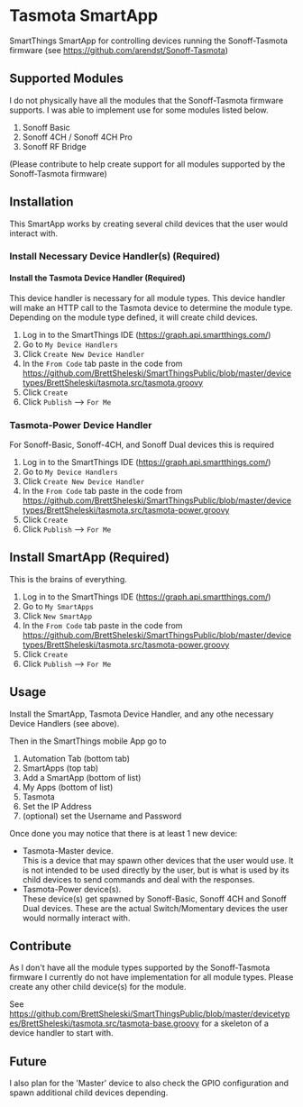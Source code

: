 # Tasmota SmartApp
SmartThings SmartApp for controlling devices running the Sonoff-Tasmota firmware (see https://github.com/arendst/Sonoff-Tasmota)

## Supported Modules
I do not physically have all the modules that the Sonoff-Tasmota firmware supports.  I was able to implement use for some modules listed below.
1.  Sonoff Basic
2.  Sonoff 4CH / Sonoff 4CH Pro
3.  Sonoff RF Bridge

(Please contribute to help create support for all modules supported by the Sonoff-Tasmota firmware)

## Installation
This SmartApp works by creating several child devices that the user would interact with.

### Install Necessary Device Handler(s) (Required)
#### Install the Tasmota Device Handler (Required)
This device handler is necessary for all module types.  This device handler will make an HTTP call to the Tasmota device to determine the module type.  Depending on the module type defined, it will create child devices.
1. Log in to the SmartThings IDE (https://graph.api.smartthings.com/)
2. Go to `My Device Handlers`
3. Click `Create New Device Handler`
4. In the `From Code` tab paste in the code from https://github.com/BrettSheleski/SmartThingsPublic/blob/master/devicetypes/BrettSheleski/tasmota.src/tasmota.groovy
5. Click `Create`
6. Click `Publish` --> `For Me`

### Tasmota-Power Device Handler
For Sonoff-Basic, Sonoff-4CH, and Sonoff Dual devices this is required
1. Log in to the SmartThings IDE (https://graph.api.smartthings.com/)
2. Go to `My Device Handlers`
3. Click `Create New Device Handler`
4. In the `From Code` tab paste in the code from https://github.com/BrettSheleski/SmartThingsPublic/blob/master/devicetypes/BrettSheleski/tasmota.src/tasmota-power.groovy
5. Click `Create`
6. Click `Publish` --> `For Me`

## Install SmartApp (Required)
This is the brains of everything.
1. Log in to the SmartThings IDE (https://graph.api.smartthings.com/)
2. Go to `My SmartApps`
3. Click `New SmartApp`
4. In the `From Code` tab paste in the code from https://github.com/BrettSheleski/SmartThingsPublic/blob/master/devicetypes/BrettSheleski/tasmota.src/tasmota-power.groovy
5. Click `Create`
6. Click `Publish` --> `For Me`

## Usage
Install the SmartApp, Tasmota Device Handler, and any othe necessary Device Handlers (see above).

Then in the SmartThings mobile App go to 
1.  Automation Tab (bottom tab)
2.  SmartApps (top tab)
3.  Add a SmartApp (bottom of list)
4.  My Apps (bottom of list)
5.  Tasmota
6.  Set the IP Address
7.  (optional) set the Username and Password

Once done you may notice that there is at least 1 new device:
* Tasmota-Master device.  
This is a device that may spawn other devices that the user would use.  It is not intended to be used directly by the user, but is what is used by its child devices to send commands and deal with the responses.
* Tasmota-Power device(s).  
These device(s) get spawned by Sonoff-Basic, Sonoff 4CH and Sonoff Dual devices.  These are the actual Switch/Momentary devices the user would normally interact with.

## Contribute
As I don't have all the module types supported by the Sonoff-Tasmota firmware I currently do not have implementation for all module types.  Please create any other child device(s) for the module.

See https://github.com/BrettSheleski/SmartThingsPublic/blob/master/devicetypes/BrettSheleski/tasmota.src/tasmota-base.groovy for a skeleton of a device handler to start with.

## Future
I also plan for the 'Master' device to also check the GPIO configuration and spawn additional child devices depending.